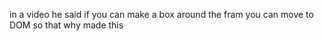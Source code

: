 in a video he said if you can make a box around the fram you can move to DOM so that why made this 
